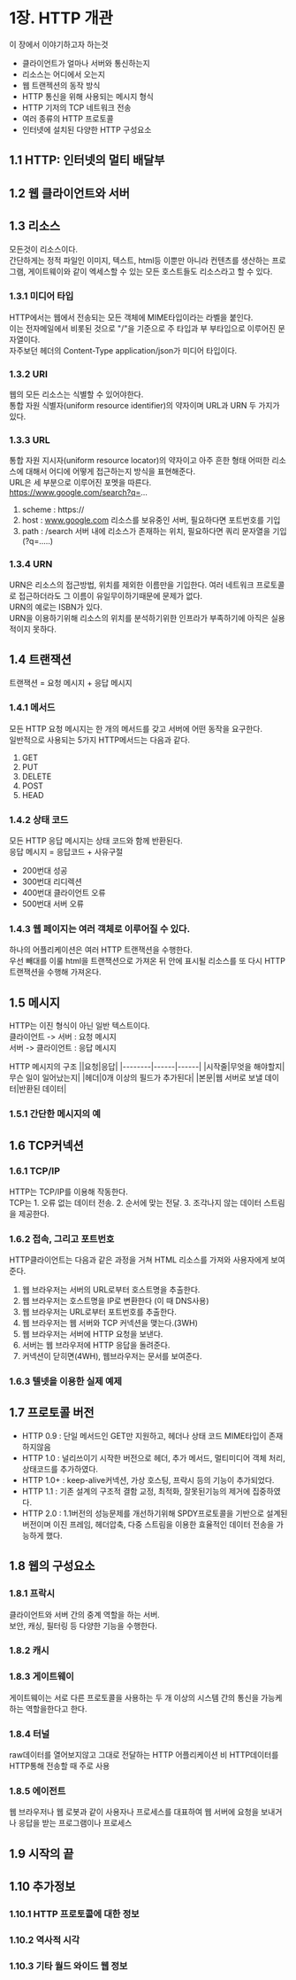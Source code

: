 # 1장. HTTP 개관
이 장에서 이야기하고자 하는것
- 클라이언트가 얼마나 서버와 통신하는지
- 리소스는 어디에서 오는지
- 웹 트랜젝션의 동작 방식
- HTTP 통신을 위해 사용되는 메시지 형식
- HTTP 기저의 TCP 네트워크 전송
- 여러 종류의 HTTP 프로토콜
- 인터넷에 설치된 다양한 HTTP 구성요소
## 1.1 HTTP: 인터넷의 멀티 배달부
## 1.2 웹 클라이언트와 서버
## 1.3 리소스
모든것이 리소스이다.<br>
간단하게는 정적 파일인 이미지, 텍스트, html등 이뿐만 아니라 컨텐츠를 생산하는 프로그램, 게이트웨이와 같이 엑세스할 수 있는 모든 호스트들도 리소스라고 할 수 있다.
### 1.3.1 미디어 타입
HTTP에서는 웹에서 전송되는 모든 객체에 MIME타입이라는 라벨을 붙인다.<br>
이는 전자메일에서 비롯된 것으로 "/"을 기준으로 주 타입과 부 부타입으로 이루어진 문자열이다.<br>
자주보던 헤더의 Content-Type application/json가 미디어 타입이다.
### 1.3.2 URI
웹의 모든 리소스는 식별할 수 있어야한다.<br>
통합 자원 식별자(uniform resource identifier)의 약자이며 URL과 URN 두 가지가 있다.
### 1.3.3 URL
통합 자원 지시자(uniform resource locator)의 약자이고 아주 흔한 형태 어떠한 리소스에 대해서 어디에 어떻게 접근하는지 방식을 표현해준다.<br>
URL은 세 부분으로 이루어진 포멧을 따른다.<br>
https://www.google.com/search?q=... <br>
1. scheme : https://
2. host : www.google.com 리소스를 보유중인 서버, 필요하다면 포트번호를 기입
3. path : /search 서버 내에 리소스가 존재하는 위치, 필요하다면 쿼리 문자열을 기입(?q=.....)
### 1.3.4 URN
URN은 리소스의 접근방법, 위치를 제외한 이름만을 기입한다.
여러 네트워크 프로토콜로 접근하더라도 그 이름이 유일무이하기때문에 문제가 없다.<br>
URN의 예로는 ISBN가 있다.<br>
URN을 이용하기위해 리소스의 위치를 분석하기위한 인프라가 부족하기에 아직은 실용적이지 못하다.
## 1.4 트랜잭션
트랜잭션 = 요청 메시지 + 응답 메시지
### 1.4.1 메서드
모든 HTTP 요청 메시지는 한 개의 메서드를 갖고 서버에 어떤 동작을 요구한다.<br>
일반적으로 사용되는 5가지 HTTP메서드는 다음과 같다.
1. GET
2. PUT
3. DELETE
4. POST
5. HEAD
### 1.4.2 상태 코드
모든 HTTP 응답 메시지는 상태 코드와 함께 반환된다.<br>
응답 메시지 = 응답코드 + 사유구절
- 200번대 성공
- 300번대 리디렉션
- 400번대 클라이언트 오류
- 500번대 서버 오류
### 1.4.3 웹 페이지는 여러 객체로 이루어질 수 있다.
하나의 어플리케이션은 여러 HTTP 트랜잭션을 수행한다.<br>
우선 빼대를 이룰 html을 트랜잭션으로 가져온 뒤 안에 표시될 리소스를 또 다시 HTTP트랜잭션을 수행해 가져온다.
## 1.5 메시지
HTTP는 이진 형식이 아닌 일반 텍스트이다.<br>
클라이언트 -> 서버 : 요청 메시지<br>
서버 -> 클라이언트 : 응답 메시지<br>

HTTP 메시지의 구조
||요청|응답|
|--------|------|------|
|시작줄|무엇을 해야할지|무슨 일이 일어났는지|
|헤더|0개 이상의 필드가 추가된다|
|본문|웹 서버로 보낼 데이터|반환된 데이터|
### 1.5.1 간단한 메시지의 예
## 1.6 TCP커넥션
### 1.6.1 TCP/IP
HTTP는 TCP/IP를 이용해 작동한다.<br>
TCP는 1. 오류 없는 데이터 전송. 2. 순서에 맞는 전달. 3. 조각나지 않는 데이터 스트림 을 제공한다.
### 1.6.2 접속, 그리고 포트번호
HTTP클라이언트는 다음과 같은 과정을 거쳐 HTML 리소스를 가져와 사용자에게 보여준다.
1. 웹 브라우저는 서버의 URL로부터 호스트명을 추출한다.
2. 웹 브라우저는 호스트명을 IP로 변환한다 (이 때 DNS사용)
3. 웹 브라우저는 URL로부터 포트번호를 추출한다.
4. 웹 브라우저는 웹 서버와 TCP 커넥션을 맺는다.(3WH)
5. 웹 브라우저는 서버에 HTTP 요청을 보낸다.
6. 서버는 웹 브라우저에 HTTP 응답을 돌려준다.
7. 커넥션이 닫히면(4WH), 웹브라우저는 문서를 보여준다.
### 1.6.3 텔넷을 이용한 실제 예제
## 1.7 프로토콜 버전
- HTTP 0.9 : 단일 메서드인 GET만 지원하고, 헤더나 상태 코드 MIME타입이 존재하지않음
- HTTP 1.0 : 널리쓰이기 시작한 버전으로 헤더, 추가 메서드, 멀티미디어 객체 처리, 상태코드를 추가하였다.
- HTTP 1.0+ : keep-alive커넥션, 가상 호스팅, 프락시 등의 기능이 추가되었다.
- HTTP 1.1 : 기존 설계의 구조적 결함 교정, 최적화, 잘못된기능의 제거에 집중하였다.
- HTTP 2.0 : 1.1버전의 성능문제를 개선하기위해 SPDY프로토콜을 기반으로 설계된 버전이며 이진 프레임, 헤더압축, 다중 스트림을 이용한 효율적인 데이터 전송을 가능하게 했다.
## 1.8 웹의 구성요소
### 1.8.1 프락시
클라이언트와 서버 간의 중계 역할을 하는 서버.<br>
보안, 캐싱, 필터링 등 다양한 기능을 수행한다.<br>
### 1.8.2 캐시
### 1.8.3 게이트웨이
게이트웨이는 서로 다른 프로토콜을 사용하는 두 개 이상의 시스템 간의 통신을 가능케 하는 역할을한다고 한다.
### 1.8.4 터널
raw데이터를 열어보지않고 그대로 전달하는 HTTP 어플리케이션 비 HTTP데이터를 HTTP통해 전송할 때 주로 사용
### 1.8.5 에이전트
웹 브라우저나 웹 로봇과 같이 사용자나 프로세스를 대표하여 웹 서버에 요청을 보내거나 응답을 받는 프로그램이나 프로세스
## 1.9 시작의 끝
## 1.10 추가정보
### 1.10.1 HTTP 프로토콜에 대한 정보
### 1.10.2 역사적 시각
### 1.10.3 기타 월드 와이드 웹 정보